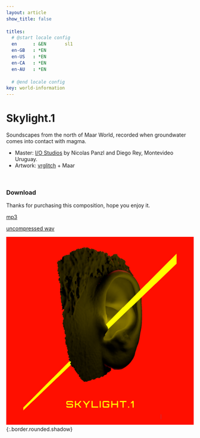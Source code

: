 ```yaml
---
layout: article
show_title: false

titles:
  # @start locale config
  en      : &EN       sl1
  en-GB   : *EN
  en-US   : *EN
  en-CA   : *EN
  en-AU   : *EN

  # @end locale config
key: world-information
---
```


# Skylight.1

Soundscapes from the north of Maar World, recorded when groundwater comes into contact with magma. 

- Master: <a href="https://www.facebook.com/IO-Estudios-256499521035781/" rel="I/O Studios" target="_blank">I/O Studios</a>  by Nicolas Panzl and Diego Rey, Montevideo Uruguay.
- Artwork: <a href="http://vrglit.ch/" rel="vrglitch" target="_blank">vrglitch</a> + Maar
 <br>

### Download

Thanks for purchasing this composition, hope you enjoy it. 

<a href="https://www.dropbox.com/s/kcshhpb9sv8xcsp/01%20Skylight.1.mp3?dl=0" rel="mp3" target="_blank">mp3</a> <br>

<a href="https://www.dropbox.com/s/jm32r10gcsokoxa/Skylight.1.wav?dl=0" rel="wav" target="_blank">uncompressed wav</a> <br>

![Image](/img/SL.1.Artboard.png){:.border.rounded.shadow}
